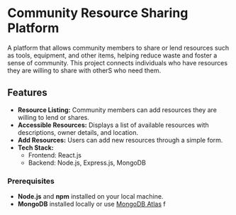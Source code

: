 # Community Resource Sharing Platform
A platform that allows community members to share or lend resources such as tools, equipment, and other items, helping reduce waste and foster a sense of community. This project connects individuals who have resources they are willing to share with otherS who need them.

## Features
- **Resource Listing:** Community members can add resources they are willing to lend or shares.
- **Accessible Resources:** Displays a list of available resources with descriptions, owner details, and location.
- **Add Resources:** Users can add new resources through a simple form.
- **Tech Stack:**
  - Frontend: React.js
  - Backend: Node.js, Express.js, MongoDB
    
### Prerequisites
- **Node.js** and **npm** installed on your local machine.
- **MongoDB** installed locally or use [MongoDB Atlas](https://www.mongodb.com/cloud/atlas) f
